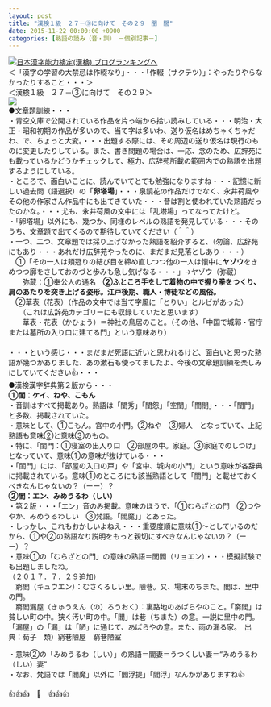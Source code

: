 ```yaml
---
layout: post
title: "漢検１級　２７－③に向けて　その２９　閨　閻"
date: 2015-11-22 00:00:00 +0900
categories: [熟語の読み（音・訓）　－個別記事－]
---
```


[![](/syuusyuu9701/assets/images/漢検１級-２７－③に向けて-その２９-閨-閻-br_c_3028_1.gif)](http://blog.with2.net/link.php?1659096:3028 "日本漢字能力検定(漢検) ブログランキングへ")[日本漢字能力検定(漢検) ブログランキングへ](http://blog.with2.net/link.php?1659096:3028)  
＜「漢字の学習の大禁忌は作輟なり」・・・「作輟（サクテツ）」：やったりやらなかったりすること・・・＞  
＜漢検１級　２７－③に向けて　その２９＞  
![](/syuusyuu9701/assets/images/漢検１級-２７－③に向けて-その２９-閨-閻-adc1d0c09f0fd31b734e663c6bdc9b55.jpg)  
●文章題訓練・・・  
・青空文庫で公開されている作品を片っ端から拾い読みしている・・・明治・大正・昭和初期の作品が多いので、当て字は多いわ、送り仮名はめちゃくちゃだわ、で、ちょっと大変。・・・出題する際には、その周辺の送り仮名は現行のものに変更したりしている。また、書き問題の場合は、一応、念のため、広辞苑にも載っているかどうかチェックして、極力、広辞苑所載の範囲内での熟語を出題するようにしている。  
・ところで、面白いことに、読んでいてとても勉強になりますね・・・記憶に新しい過去問（語選択）の「**卵塔場**」・・・泉鏡花の作品だけでなく、永井荷風やその他の作家さん作品中にも出てきていた・・・昔は割と使われていた熟語だったのかな。・・・尤も、永井荷風の文中には「乱塔場」ってなってたけど。  
・「卵塔場」以外にも、幾つか、同様のレベルの熟語を発見している・・・そのうち、文章題で出てくるので期待していてください（＾＾）  
・一つ、二つ、文章題では採り上げなかった熟語を紹介すると、（勿論、広辞苑にもあり・・・あれだけ広辞苑やったのに、まだまだ見落としあり・・・）  
　①「その一人は頬冠りの結び目を締め直しつつ他の一人は懐中に**ヤゾウ**をきめつつ廓をさしておのづと歩みも急し気げなる・・・」→ヤゾウ（弥蔵）  
　　弥蔵：①奉公人の通名　**②ふところ手をして着物の中で握り拳をつくり、肩のあたりを突き上げる姿形。江戸後期、職人・博徒などの風俗。**  
　②華表（花表）（作品の文中では当て字風に「とりい」とルビがあった）  
　　（これは広辞苑カテゴリーにも収録していたと思います）  
　　華表・花表（かひょう）＝神社の鳥居のこと。（その他、「中国で城郭・官庁または墓所の入り口に建てる門」という意味あり）  
　  
・・・という感じ・・・まだまだ死語に近いと思われるけど、面白いと思った熟語が幾つかありました、あの漱石も使ってましたよ、今後の文章題訓練を楽しみにしていてください👍・・・  
●漢検漢字辞典第２版から・・・  
**①閨：ケイ、ねや、こもん**  
・音訓はすべて掲載あり。熟語は「閨秀」「閨怨」「空閨」「閨閤」・・・「閨門」と多数、掲載されていた。  
・意味として、①こもん。宮中の小門。②ねや　③婦人　となっていて、上記熟語も意味②と意味③のもの。  
・特に、「閨門：①寝室の出入り口　②部屋の中。家庭。③家庭でのしつけ」となっていて、意味①の意味が抜けている・・・  
・「閨門」には、「部屋の入口の戸」や「宮中、城内の小門」という意味が各辞典に掲載されている。意味①のところにも該当熟語として「閨門」と載せておくべきなんじゃないの？（ーー）？  
**②閻：エン、みめうるわ（しい）**  
・第２版・・・「エン」音のみ掲載。意味のほうで、「①むらざとの門　②つややか、みめうるわしい　③梵語。「閻魔」」とあった。  
・しっかし、これもおかしいよねえ・・・重要度順に意味①～としているのだから、①や②の熟語なり説明をもっと親切にすべきなんじゃないの？（ーー）？  
・意味①の「むらざとの門」の意味の熟語＝閭閻（リョエン）・・・模擬試験でも出題しましたね。  
（２０１７．７．２９追加）  
　窮閻（キュウエン）：むさくるしい里。陋巷。又、場末のちまた。閻は、里中の門。  
　窮閻漏屋（きゅうえん（の）ろうおく）：裏路地のあばらやのこと。「窮閻」は貧しい町の中。狭く汚い町の中。「閻」は巷（ちまた）の意。一説に里中の門。「漏屋」の「漏」は「陋」に通じて、あばらやの意。また、雨の漏る家。　出典：荀子　類）窮巷陋屋　窮巷陋室  
  
・意味②の「みめうるわ（しい）」の熟語＝閻妻＝うつくしい妻＝“みめうるわ（しい）妻”  
・なお、梵語では「閻魔」以外に「閻浮提」「閻浮」なんかがありますね👍  
  
👍👍👍　🐑　👍👍👍  
  